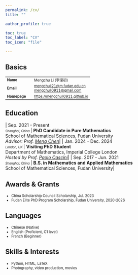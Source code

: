```yaml
---
permalink: /cv/
title: ""

author_profile: true

toc: true
toc_label: "CV"
toc_icon: "file"

---
```


<a href="/assets/docs/mengchu_cv.pdf" target="_blank" style="font-size: 2em; float: right;"> <i class="fas fa-file-pdf"></i>  </a>


## Basics

<table style="font-size: 0.8em;" >
  <tbody>
    <tr>
      <td><strong>Name &nbsp;&nbsp;&nbsp;&nbsp;&nbsp;&nbsp;&nbsp;&nbsp;&nbsp;&nbsp;&nbsp;&nbsp;&nbsp; </strong></td>
      <td>Mengchu Li (李濛初)</td>
    </tr>
    <tr>
      <td><strong>Email</strong></td>
      <td><a href="mailto:mengchuli21@m.fudan.edu.cn">mengchuli21@m.fudan.edu.cn</a> <br> <a href="mailto:mengchuli0911@gmail.com">mengchuli0911@gmail.com</a></td>
    </tr>
    <tr>
      <td><strong>Homepage</strong></td>
      <td><a href="https://mengchuli0911.github.io">https://mengchuli0911.github.io</a></td>
    </tr>
  </tbody>
</table>



## Education

| Sep. 2021 - Present <br> <span style="font-size:0.7em;"><i class="fas fa-location-dot"></i> *Shanghai, China* </span>| **PhD Candidate in Pure Mathematics** <br> School of Mathematical Sciences, Fudan University <br> *Advisor: Prof. [Meng Chen](https://faculty.fudan.edu.cn/chenmeng/zh_CN/index.htm)*|
| Jan. 2024 - Dec. 2024 <br> <span style="font-size:0.7em;"><i class="fas fa-location-dot"></i> *London, UK* </span>| **Visiting PhD Student** <br> Department of Mathematics, Imperial College London <br> *Hosted by Prof. [Paolo Cascini](https://ma.ic.ac.uk/~pcascini/)*|
| Sep. 2017 - Jun. 2021 <br> <span style="font-size:0.7em;"><i class="fas fa-location-dot"></i> *Shanghai, China* </span> | **B.S. in Mathematics and Applied Mathematics** <br> School of Mathematical Sciences, Fudan University|



## Awards & Grants

<ul style="font-size: 0.8em;">
  <li> China Scholarship Council Scholarship, Jul. 2023 </li>
  <li> Fudan Elite PhD Program Scholarship, Fudan University, 2020-2026</li>
</ul>



## Languages

<ul style="font-size: 0.8em;">
  <li>Chinese (Native)</li>
  <li>English (Proficient, C1 level)</li>
  <li>French (Beginner)</li>
</ul>

## Skills & Interests

<ul style="font-size: 0.8em;">
  <li>Python, HTML, LaTeX</li>
  <li>Photography, video production, movies</li>
</ul>






